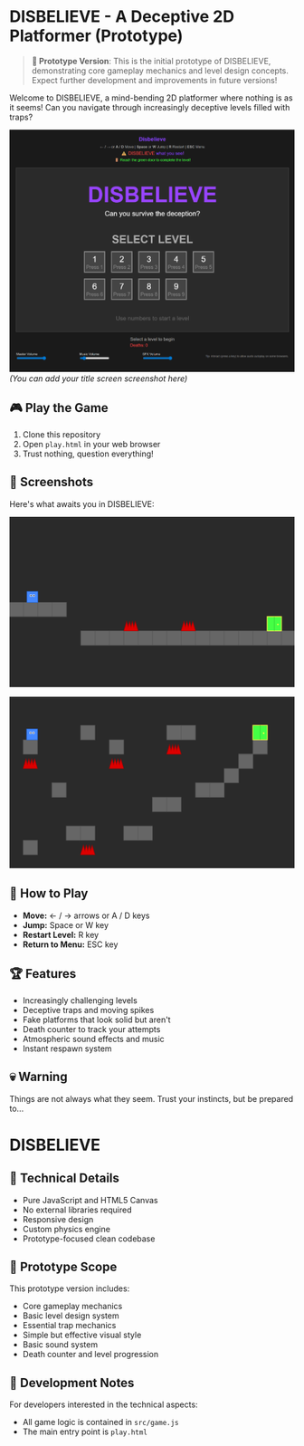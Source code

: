 # DISBELIEVE - A Deceptive 2D Platformer (Prototype)

> **🚧 Prototype Version**: This is the initial prototype of DISBELIEVE, demonstrating core gameplay mechanics and level design concepts. Expect further development and improvements in future versions!

Welcome to DISBELIEVE, a mind-bending 2D platformer where nothing is as it seems! Can you navigate through increasingly deceptive levels filled with traps?

![Game Title Screen](screenshots/title.png)
*(You can add your title screen screenshot here)*

## 🎮 Play the Game

1. Clone this repository
2. Open `play.html` in your web browser
3. Trust nothing, question everything!

## 📸 Screenshots

Here's what awaits you in DISBELIEVE:

![Gameplay Screenshot 1](screenshots/gameplay1.png)

![Gameplay Screenshot 2](screenshots/gameplay2.png)

## 🎯 How to Play

- **Move:** ← / → arrows or A / D keys
- **Jump:** Space or W key
- **Restart Level:** R key
- **Return to Menu:** ESC key

## 🏆 Features

- Increasingly challenging levels
- Deceptive traps and moving spikes
- Fake platforms that look solid but aren't
- Death counter to track your attempts
- Atmospheric sound effects and music
- Instant respawn system

## 💀 Warning

Things are not always what they seem. Trust your instincts, but be prepared to...
# DISBELIEVE

## 🔧 Technical Details

- Pure JavaScript and HTML5 Canvas
- No external libraries required
- Responsive design
- Custom physics engine
- Prototype-focused clean codebase

## 🎯 Prototype Scope

This prototype version includes:
- Core gameplay mechanics
- Basic level design system
- Essential trap mechanics
- Simple but effective visual style
- Basic sound system
- Death counter and level progression

## 📝 Development Notes

For developers interested in the technical aspects:
- All game logic is contained in `src/game.js`
- The main entry point is `play.html`
